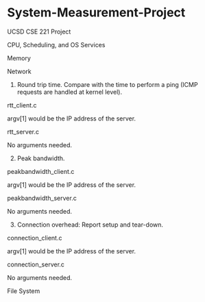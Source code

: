 System-Measurement-Project
==========================

UCSD CSE 221 Project

CPU, Scheduling, and OS Services

Memory

Network

1. Round trip time. Compare with the time to perform a ping (ICMP requests are handled at kernel level).

  rtt_client.c 
  
  argv[1] would be the IP address of the server.
  
  rtt_server.c
  
  No arguments needed.
  
2. Peak bandwidth. 

  peakbandwidth_client.c 
  
  argv[1] would be the IP address of the server.
  
  peakbandwidth_server.c 

  No arguments needed.
  
3. Connection overhead: Report setup and tear-down.

  connection_client.c 
  
  argv[1] would be the IP address of the server.
  
  connection_server.c 
  
  No arguments needed.

File System

